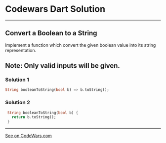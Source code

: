 # Codewars Dart Solution
---
## Convert a Boolean to a String

Implement a function which convert the given boolean value into its string representation.

Note: Only valid inputs will be given.
---

### Solution 1
```dart
String booleanToString(bool b) => b.toString();

```
### Solution 2
```dart
 String booleanToString(bool b) {
   return b.toString();
 }
```
-------
[See on CodeWars.com](https://www.codewars.com/kata/551b4501ac0447318f0009cd/train/dart)